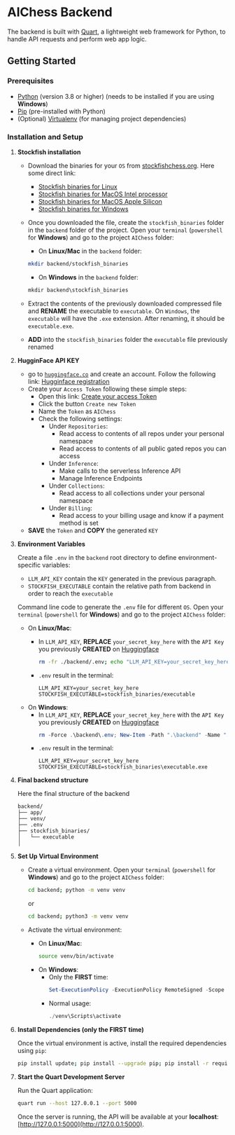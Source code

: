 # AIChess Backend

The backend is built with [Quart](https://quart.palletsprojects.com/en/latest/), a lightweight web framework for Python, to handle API requests and perform web app logic.

## Getting Started

### Prerequisites

- [Python](https://www.python.org/) (version 3.8 or higher) (needs to be installed if you are using **Windows**)
- [Pip](https://pip.pypa.io/en/stable/) (pre-installed with Python)
- (Optional) [Virtualenv](https://virtualenv.pypa.io/en/latest/) (for managing project dependencies)

### Installation and Setup

1. **Stockfish installation**

   - Download the binaries for your `OS` from [stockfishchess.org](https://stockfishchess.org).
     Here some direct link:

     - [Stockfish binaries for Linux](https://github.com/official-stockfish/Stockfish/releases/latest/download/stockfish-ubuntu-x86-64-avx2.tar)
     - [Stockfish binaries for MacOS Intel processor](https://github.com/official-stockfish/Stockfish/releases/latest/download/stockfish-macos-x86-64-avx2.tar)
     - [Stockfish binaries for MacOS Apple Silicon](https://github.com/official-stockfish/Stockfish/releases/latest/download/stockfish-macos-m1-apple-silicon.tar)
     - [Stockfish binaries for Windows](https://github.com/official-stockfish/Stockfish/releases/latest/download/stockfish-windows-x86-64-avx2.zip)
   - Once you downloaded the file, create the `stockfish_binaries` folder in the `backend` folder of the project.
    Open your `terminal` (`powershell` for **Windows**) and go to the project `AIChess` folder:

     - On **Linux/Mac** in the `backend` folder:

     ```bash
     mkdir backend/stockfish_binaries
     ```
     - On **Windows** in the `backend` folder:

     ```powershell
     mkdir backend\stockfish_binaries
     ```
   - Extract the contents of the previously downloaded compressed file and __RENAME__ the executable to `executable`.
     On `Windows`, the `executable` will have the `.exe` extension. After renaming, it should be `executable.exe`.
   - __ADD__ into the `stockfish_binaries` folder the `executable` file previously renamed
1. **HugginFace API KEY**

   - go to [`huggingface.co`](https://huggingface.co/) and create an account. Follow the following link: [Hugginface registration](https://huggingface.co/join)
   - Create your `Access Token` following these simple steps:
     - Open this link: [Create your access Token](https://huggingface.co/settings/tokens)
     - Click the button `Create new Token`
     - Name the `Token` as `AIChess`
     - Check the following settings:
       - Under `Repositories`:
         - Read access to contents of all repos under your personal namespace
         - Read access to contents of all public gated repos you can access
       - Under `Inference`:
         - Make calls to the serverless Inference API
         - Manage Inference Endpoints
       - Under `Collections`:
         - Read access to all collections under your personal namespace
       - Under `Billing`:
         - Read access to your billing usage and know if a payment method is set
   - __SAVE__ the `Token` and __COPY__ the generated `KEY`
2. **Environment Variables**

   Create a file `.env` in the `backend` root directory to define environment-specific variables:

   - `LLM_API_KEY` contain the `KEY` generated in the previous paragraph.
   - `STOCKFISH_EXECUTABLE` contain the relative path from
     backend in order to reach the `executable`

   Command line code to generate the `.env` file for different `OS`. Open your `terminal` (`powershell` for **Windows**) and go to the project `AIChess` folder:

   - On **Linux/Mac**:
     - In `LLM_API_KEY`, __REPLACE__ `your_secret_key_here` with the `API Key` you previously __CREATED__ on [Huggingface](https://huggingface.co/)

       ```bash
       rm -fr ./backend/.env; echo "LLM_API_KEY=your_secret_key_here" >> ./backend/.env; echo "STOCKFISH_EXECUTABLE=stockfish_binaries/executable" >> ./backend/.env; cat ./backend/.env
       ```
     - `.env` result in the terminal:

       ```plain
       LLM_API_KEY=your_secret_key_here
       STOCKFISH_EXECUTABLE=stockfish_binaries/executable
       ```
   - On **Windows**:
     - In `LLM_API_KEY`, __REPLACE__ `your_secret_key_here` with the `API Key` you previously __CREATED__ on [Huggingface](https://huggingface.co/)
       ```powershell
       rm -Force .\backend\.env; New-Item -Path ".\backend" -Name ".env" -ItemType "file"; "LLM_API_KEY=your_secret_key_here" | Out-File -FilePath .\backend\.env; "STOCKFISH_EXECUTABLE=stockfish_binaries\executable.exe" | Out-File -FilePath \backend\.env -Append; cat .\backend\.env
       ```
     - `.env` result in the terminal:
       ```plain
       LLM_API_KEY=your_secret_key_here
       STOCKFISH_EXECUTABLE=stockfish_binaries\executable.exe
       ```
3. **Final backend structure**

   Here the final structure of the backend

   ```plain
   backend/
   ├── app/
   ├── venv/
   ├── .env
   ├── stockfish_binaries/
   │   └── executable
   │ 
   ```
4. **Set Up Virtual Environment**

   - Create a virtual environment.
      Open your `terminal` (`powershell` for **Windows**) and go to the project `AIChess` folder:

     ```bash
     cd backend; python -m venv venv
     ```
     or

     ```bash
     cd backend; python3 -m venv venv
     ```
   - Activate the virtual environment:

     - On **Linux/Mac**:
       ```bash
       source venv/bin/activate
       ```
     - On **Windows**:
       - Only the __FIRST__ time:
         ```powershell
         Set-ExecutionPolicy -ExecutionPolicy RemoteSigned -Scope CurrentUser; ./venv\Scripts\activate
         ```
       - Normal usage:
         ```powershell
         ./venv\Scripts\activate
         ```
1. **Install Dependencies (only the FIRST time)**

   Once the virtual environment is active, install the required dependencies using `pip`:

   ```bash
   pip install update; pip install --upgrade pip; pip install -r requirements.txt
   ```
2. **Start the Quart Development Server**

   Run the Quart application:

   ```bash
   quart run --host 127.0.0.1 --port 5000
   ```
   Once the server is running, the API will be available at your __localhost__:
       [http://127.0.0.1:5000](http://127.0.0.1:5000).
